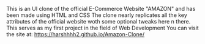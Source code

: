 This is an UI clone of the official E-Commerce Website "AMAZON" and has been made using HTML and CSS 
The clone nearly replicates all the key attributes of the official website woth some optional tweaks here n there.
This serves as my first project in the field of Web Development
You can visit the site at:
https://harshhhh2.github.io/Amazon-Clone/
